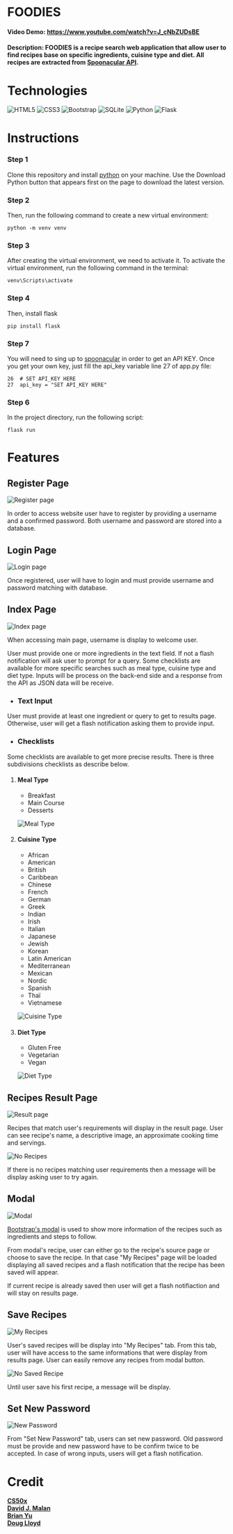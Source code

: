 # FOODIES

#### Video Demo: https://www.youtube.com/watch?v=J_cNbZUDsBE

#### Description: FOODIES is a recipe search web application that allow user to find recipes base on specific ingredients, cuisine type and diet. All recipes are extracted from [Spoonacular API](https://spoonacular.com/food-api).

# Technologies

![HTML5](https://img.shields.io/badge/html5-%23E34F26.svg?style=for-the-badge&logo=html5&logoColor=white)
![CSS3](https://img.shields.io/badge/css3-%231572B6.svg?style=for-the-badge&logo=css3&logoColor=white)
![Bootstrap](https://img.shields.io/badge/Bootstrap-563D7C?style=for-the-badge&logo=bootstrap&logoColor=white)
![SQLite](https://img.shields.io/badge/SQLite-07405E?style=for-the-badge&logo=sqlite&logoColor=white)
![Python](https://img.shields.io/badge/Python-FFD43B?style=for-the-badge&logo=python&logoColor=blue)
![Flask](https://img.shields.io/badge/Flask-000000?style=for-the-badge&logo=flask&logoColor=white)

# Instructions

### Step 1

Clone this repository and install [python](https://www.python.org/downloads/) on your machine. Use the Download Python button that appears first on the page to download the latest version.

### Step 2

Then, run the following command to create a new virtual environment:

```
python -m venv venv
```

### Step 3

After creating the virtual environment, we need to activate it. To activate the virtual environment, run the following command in the terminal:

```
venv\Scripts\activate
```

### Step 4

Then, install flask

```
pip install flask
```

### Step 7

You will need to sing up to [spoonacular](https://rapidapi.com/spoonacular/api/recipe-food-nutrition/) in order to get an API KEY.
Once you get your own key, just fill the api_key variable line 27 of app.py file:

```
26  # SET API_KEY HERE
27  api_key = "SET API_KEY HERE"
```

### Step 6

In the project directory, run the following script:

```
flask run
```

# Features

## Register Page

![Register page](./static/images/register.png)

In order to access website user have to register by providing a username and a confirmed password. Both username and password are stored into a database.

## Login Page

![Login page](./static/images/login.png)

Once registered, user will have to login and must provide username and password matching with database.

## Index Page

![Index page](./static/images/index.png)

When accessing main page, username is display to welcome user.

User must provide one or more ingredients in the text field. If not a flash notification will ask user to prompt for a query. Some checklists are available for more specific searches such as meal type, cuisine type and diet type. Inputs will be process on the back-end side and a response from the API as JSON data will be receive.

- ### Text Input

User must provide at least one ingredient or query to get to results page. Otherwise, user will get a flash notification asking them to provide input.

- ### Checklists

Some checklists are available to get more precise results. There is three subdivisions checklists as describe below.

1. #### Meal Type

   - Breakfast
   - Main Course
   - Desserts

   ![Meal Type](./static/images/mealtype.png)

2. #### Cuisine Type

   - African
   - American
   - British
   - Caribbean
   - Chinese
   - French
   - German
   - Greek
   - Indian
   - Irish
   - Italian
   - Japanese
   - Jewish
   - Korean
   - Latin American
   - Mediterranean
   - Mexican
   - Nordic
   - Spanish
   - Thaï
   - Vietnamese

   ![Cuisine Type](./static/images/cuisinetype.png)

3. #### Diet Type

   - Gluten Free
   - Vegetarian
   - Vegan

   ![Diet Type](./static/images/diettype.png)

## Recipes Result Page

![Result page](./static/images/recipes_1.png)

Recipes that match user's requirements will display in the result page. User can see recipe's name, a descriptive image, an approximate cooking time and servings.

![No Recipes](./static/images/no_results.png)

If there is no recipes matching user requirements then a message will be display asking user to try again.

## Modal

![Modal](./static/images/modal.png)

[Bootstrap's modal](https://getbootstrap.com/docs/5.0/components/modal/) is used to show more information of the recipes such as ingredients and steps to follow.

From modal's recipe, user can either go to the recipe's source page or choose to save the recipe. In that case "My Recipes" page will be loaded displaying all saved recipes and a flash notification that the recipe has been saved will appear.

If current recipe is already saved then user will get a flash notifiaction and will stay on results page.

## Save Recipes

![My Recipes](./static/images/myrecipes.png)

User's saved recipes will be display into "My Recipes" tab. From this tab, user will have access to the same informations that were display from results page. User can easily remove any recipes from modal button.

![No Saved Recipe](./static/images/no_saved.png)

Until user save his first recipe, a message will be display.

## Set New Password

![New Password](./static/images/password.png)

From "Set New Password" tab, users can set new password. Old password must be provide and new password have to be confirm twice to be accepted. In case of wrong inputs, users will get a flash notification.

# Credit

**[CS50x](https://pll.harvard.edu/course/cs50-introduction-computer-science?delta=0)**<br>
**[David J. Malan](https://cs.harvard.edu/malan/)**<br>
**[Brian Yu](https://brianyu.me/)**<br>
**[Doug Lloyd](https://hls.harvard.edu/doug-lloyd/)**<br>

